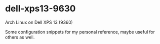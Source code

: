 # dell-xps13-9630
Arch Linux on Dell XPS 13 (9360)

Some configuration snippets for my personal reference, maybe useful for others as well. 

